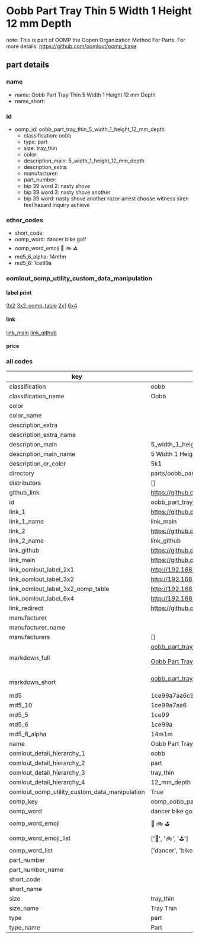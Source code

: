# Oobb Part Tray Thin 5 Width 1 Height 12 mm Depth  

note: This is part of OOMP the Oopen Organization Method For Parts. For more details: https://github.com/oomlout/oomp_base

##  part details
  







### name
* name: Oobb Part Tray Thin 5 Width 1 Height 12 mm Depth
* name_short: 
### id
* oomp_id: oobb_part_tray_thin_5_width_1_height_12_mm_depth
  * classification: oobb
  * type: part
  * size: tray_thin
  * color: 
  * description_main: 5_width_1_height_12_mm_depth
  * description_extra: 
  * manufacturer: 
  * part_number: 
  * bip 39 word 2: nasty shove
  * bip 39 word 3: nasty shove another
  * bip 39 word: nasty shove another razor arrest choose witness siren feel hazard inquiry achieve

### other_codes
* short_code: 
* oomp_word: dancer bike golf
* oomp_word_emoji :dancer: :bike: :golf:
* md5_6_alpha: 14m1m
* md5_6: 1ce99a






### oomlout_oomp_utility_custom_data_manipulation
#### label print
[3x2](http://192.168.1.245:1112/?label=oomp%2014m1m)
[3x2_oomp_table](http://192.168.1.108:1112/?label=oomp%2014m1m)
[2x1](http://192.168.1.242:1112/?label=oomp%2014m1m)
[6x4](http://192.168.1.55:1112/?label=oomp%2014m1m)    

#### link

[link_main](https://github.com/oomlout/oomlout_oomp_version_1_messy/tree/main/parts/oobb_part_tray_thin_5_width_1_height_12_mm_depth) [link_github](https://github.com/oomlout/oomlout_oomp_version_1_messy/tree/main/parts/oobb_part_tray_thin_5_width_1_height_12_mm_depth)                             

#### price







### all codes 
| key | value |  
| --- | --- |  
| classification | oobb |  
| classification_name | Oobb |  
| color |  |  
| color_name |  |  
| description_extra |  |  
| description_extra_name |  |  
| description_main | 5_width_1_height_12_mm_depth |  
| description_main_name | 5 Width 1 Height 12 mm Depth |  
| description_or_color | 5k1 |  
| directory | parts/oobb_part_tray_thin_5_width_1_height_12_mm_depth |  
| distributors | [] |  
| github_link | https://github.com/oomlout/oomlout_oomp_part_src/tree/main/parts/oobb_part_tray_thin_5_width_1_height_12_mm_depth |  
| id | oobb_part_tray_thin_5_width_1_height_12_mm_depth |  
| link_1 | https://github.com/oomlout/oomlout_oomp_version_1_messy/tree/main/parts/oobb_part_tray_thin_5_width_1_height_12_mm_depth |  
| link_1_name | link_main |  
| link_2 | https://github.com/oomlout/oomlout_oomp_version_1_messy/tree/main/parts/oobb_part_tray_thin_5_width_1_height_12_mm_depth |  
| link_2_name | link_github |  
| link_github | https://github.com/oomlout/oomlout_oomp_version_1_messy/tree/main/parts/oobb_part_tray_thin_5_width_1_height_12_mm_depth |  
| link_main | https://github.com/oomlout/oomlout_oomp_version_1_messy/tree/main/parts/oobb_part_tray_thin_5_width_1_height_12_mm_depth |  
| link_oomlout_label_2x1 | http://192.168.1.242:1112/?label=oomp%2014m1m |  
| link_oomlout_label_3x2 | http://192.168.1.245:1112/?label=oomp%2014m1m |  
| link_oomlout_label_3x2_oomp_table | http://192.168.1.108:1112/?label=oomp%2014m1m |  
| link_oomlout_label_6x4 | http://192.168.1.55:1112/?label=oomp%2014m1m |  
| link_redirect | https://github.com/oomlout/oomlout_oomp_version_1_messy/tree/main/parts/oobb_part_tray_thin_5_width_1_height_12_mm_depth |  
| manufacturer |  |  
| manufacturer_name |  |  
| manufacturers | [] |  
| markdown_full | [oobb_part_tray_thin_5_width_1_height_12_mm_depth](none)<br>[](none)<br>[Oobb Part Tray Thin 5 Width 1 Height 12 Mm Depth](none)<br><br> |  
| markdown_short | [oobb_part_tray_thin_5_width_1_height_12_mm_depth](none)<br><br> |  
| md5 | 1ce99a7aa6c97f94a1063b2a1331c499 |  
| md5_10 | 1ce99a7aa6 |  
| md5_5 | 1ce99 |  
| md5_6 | 1ce99a |  
| md5_6_alpha | 14m1m |  
| name | Oobb Part Tray Thin 5 Width 1 Height 12 mm Depth |  
| oomlout_detail_hierarchy_1 | oobb |  
| oomlout_detail_hierarchy_2 | part |  
| oomlout_detail_hierarchy_3 | tray_thin |  
| oomlout_detail_hierarchy_4 | 12_mm_depth |  
| oomlout_oomp_utility_custom_data_manipulation | True |  
| oomp_key | oomp_oobb_part_tray_thin_5_width_1_height_12_mm_depth |  
| oomp_word | dancer bike golf |  
| oomp_word_emoji | :dancer: :bike: :golf: |  
| oomp_word_emoji_list | [':dancer:', ':bike:', ':golf:'] |  
| oomp_word_list | ['dancer', 'bike', 'golf'] |  
| part_number |  |  
| part_number_name |  |  
| short_code |  |  
| short_name |  |  
| size | tray_thin |  
| size_name | Tray Thin |  
| type | part |  
| type_name | Part |  
